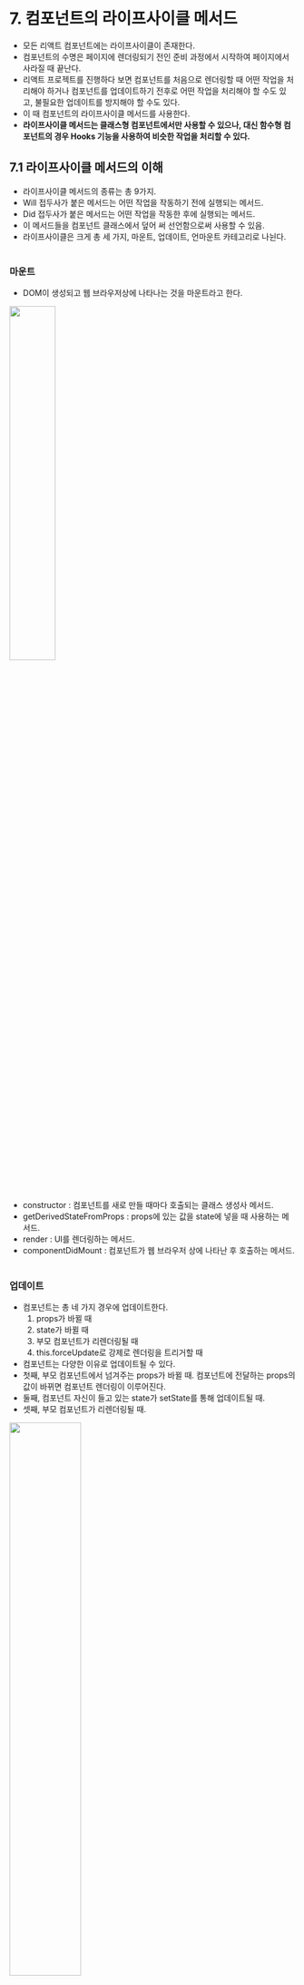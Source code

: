 # 7. 컴포넌트의 라이프사이클 메서드
- 모든 리액트 컴포넌트에는 라이프사이클이 존재한다.
- 컴포넌트의 수명은 페이지에 렌더링되기 전인 준비 과정에서 시작하여 페이지에서 사라질 때 끝난다.
- 리액트 프로젝트를 진행하다 보면 컴포넌트를 처음으로 렌더링할 때 어떤 작업을 처리해야 하거나 컴포넌트를 업데이트하기 전후로 어떤 작업을 처리해야 할 수도 있고, 불필요한 업데이트를 방지해야 할 수도 있다.
- 이 때 컴포넌트의 라이프사이클 메서드를 사용한다.
- **라이프사이클 메서드는 클래스형 컴포넌트에서만 사용할 수 있으나, 대신 함수형 컴포넌트의 경우 Hooks 기능을 사용하여 비슷한 작업을 처리할 수 있다.**

## 7.1 라이프사이클 메서드의 이해
- 라이프사이클 메서드의 종류는 총 9가지.
- Will 접두사가 붙은 메서드는 어떤 작업을 작동하기 전에 실행되는 메서드.
- Did 접두사가 붙은 메서드는 어떤 작업을 작동한 후에 실행되는 메서드.
- 이 메서드들을 컴포넌트 클래스에서 덮어 써 선언함으로써 사용할 수 있음.
- 라이프사이클은 크게 총 세 가지, 마운트, 업데이트, 언마운트 카테고리로 나뉜다.
#
### 마운트
- DOM이 생성되고 웹 브라우저상에 나타나는 것을 마운트라고 한다.

<img src="img/screen3.jpg" width="40%">

- constructor : 컴포넌트를 새로 만들 때마다 호출되는 클래스 생성사 메서드.
- getDerivedStateFromProps : props에 있는 값을 state에 넣을 때 사용하는 메서드.
- render : UI를 렌더링하는 메서드.
- componentDidMount : 컴포넌트가 웹 브라우저 상에 나타난 후 호출하는 메서드.
#
### 업데이트
- 컴포넌트는 총 네 가지 경우에 업데이트한다.
  1. props가 바뀔 때
  2. state가 바뀔 때
  3. 부모 컴포넌트가 리렌더링될 때
  4. this.forceUpdate로 강제로 렌더링을 트리거할 때  
- 컴포넌트는 다양한 이유로 업데이트될 수 있다.
- 첫째, 부모 컴포넌트에서 넘겨주는 props가 바뀔 때. 컴포넌트에 전달하는 props의 값이 바뀌면 컴포넌트 렌더링이 이루어진다.
- 둘째, 컴포넌트 자신이 들고 있는 state가 setState를 통해 업데이트될 때.
- 셋째, 부모 컴포넌트가 리렌더링될 때.

<img src="img/screen4.jpg" width="50%">

- getDerivedStateFromProps : 이 메서드는 마운트 과정에서도 호출되며, 업데이트가 시작하기 전에도 호출된다. 
- shouldComponentUpdate : 컴포넌트가 리렌더링을 해야 할지 말아야 할지를 결정하는 메서드. 이 메서드에서는 true 또는 false를 반환해야 하며, true를 반환하면 다음 라이프사이클 메서드를 계속 실행하고, false를 반환하면 이후 작업을 중지하게 된다. 만약 특정 함수에서 this.forceUpdate() 함수를 호출하게되는 경우 이 과정을 생략하고 바로 render 함수를 호출한다.
- render : 컴포넌트를 리렌더링한다.
- getSnapshotBeforeUpdate : 컴포넌트 변화를 DOM에 반영하기 바로 직전에 호출하는 메서드
- componentDidUpdate : 컴포넌트의 업데이트 작업이 끝난 후 호출하는 메서드

### 언마운트
- 마운트의 반대 과정, 컴포넌트를 DOM에서 제거하는 것을 언마운트라고 한다.

<img src="img/screen4.jpg" width="50%">

- componentWillUnmount : 컴포넌트가 웹 브라우저상에서 사라지기 전에 호출하는 메서드.

## 7.2 라이프사이클 메서드 살펴보기
### 7.2.1 render() 함수
```javascript
render() { ... }
```
- 컴포넌트의 모양새를 정의하는 함수로, 가장 중요한 메서드.
- 라이프사이클 메서드 중 유일한 필수 메서드이다.
- 이 메서드 안에서 this.props와 this.state에 접근할 수 있으며, 리액트 요소를 반환한다. 요소는 div 같은 태그가 될 수도 있고 따로 선언한 컴포넌트가 될 수도 있다. 아무것도 보여주고 싶지 않은 경우 null이나 false를 반환하면 된다.
- 이 메서드 안에서는 이벤트 설정이 아닌 곳에서 setState를 사용하면 안되며, 브라우저의 DOM에 접근해서도 안됨.

### 7.2.2 constructor 메서드
```javascript
constructor(props) { ... }
```
- 컴포넌트의 생성자 메서드로 컴포넌트를 만들 때 처음으로 실행된다.
- 이 메서드에서는 초기 state를 정할 수 있다.

### 7.2.3 getDerivedStateFromProps 메서드
- 리액트 v16.3 이후에 새로 만든 라이프사이클 메서드로, props로 받아 온 값을 state에 동기화시키는 용도로 사용하며, 컴포넌트가 마운트될 때와 업데이트될 때 호출된다.
```javascript
static getDerivedStateFromProps(nextProps, prevState) {
    if (nextProps.value !== prevState.value) {
        return { value: nextProps.value };
    }
    return null;
}
```

### 7.2.4 componentDidMount 메서드
```javascript
componentDidMount() { ... }
```
- 이것은 컴포넌트를 만들고 첫 렌더링을 마친 후 실행된다. 
- 이 안에서 다른 자바스크립트 라이브러리 또는 프레임워크의 함수를 호출하거나 이벤트 등록, setTimeout, setInterval, 네트워크 요청 같은 비동기 작업을 처리하면 된다.

### 7.2.5 shouldComponentUpdate 메서드
- 이것은 props 또는 state를 변경했을 때, 리렌더링을 시작할 지 여부를 지정하는 메서드. 이 메서드에서는 반드시 true 값 또는 false 값을 반환해야 한다. 컴포넌트를 만들 때 이 메서드를 따로 생성하지 않으면 기본적으로 언제나 true 값을 반환한다. 이 메서드가 false 값을 반환한다면 업데이트 과정은 여기서 중지된다.
- 이 메서드 안에서 현재 props와 state는 this.props와 this.state로 접근하고, 새로 설정될 props 또는 state는 nextProps와 nextState로 접근할 수 있다.

### 7.2.6 getSnapshotBeforeUpdate 메서드
- 리액트 v16.3 이후 만든 메서드로, 이 메서ㄴ드는 render에서 만들어진 결과물이 브라우저에 실제로 반영되기 직전에 호출된다. 이 메서드에서 반환하는 값은 componentDidUpdate에서 세 번째 파라미터인 snapshot 값으로 전달받을 수 있으며, 주로 업데이트하기 직전의 값을 참고할 일이 있을 때 활용된다.
```javascript
getSnapshotBeforeUpdate(prevProps, prevState) {
    if (prevState.array !== this.state.array) {
        const { scrollTop, scrollHeight } = this.list;
        return { scrollTop, scrollHeight };
    }
} 
```

### 7.2.7 componentDidUpdate 메서드
```javascript
componentDidUpdate(prevProps, prevState, snapshot) { ... }
```
- 리렌더링을 완료한 후 실행되는 메서드. 
- 업데이트가 끝난 직후이므로, DOM 관련 처리를 해도 무방하다. 
- 여기서는 prevProps 또는 prevState를 사용하여 컴포넌트가 이전에 가졌던 데이터에 접근할 수 있으며, 또는 getSnapshotBeforeUpdate에서 반환한 값이 있다면 여기서 snapshot 값을 전달받을 수 있다.

### 7.2.8 componentWillUnmount 메서드
```javascript
componentWillUnmout() { ... }
```
- 이것은 컴포넌트를 DOM에서 제거할 때 실행한다.
- componentDidMount에서 등록한 이벤트, 타이머, 직접 생성한 DOM이 있다면 여기서 제거 작업을 해야 한다.

### 7.2.8 componentDidCatch 메서드
- 리액트 v16에서 새롭게 도입되었으며, 컴포넌트 렌더링 도중에 에러가 발생했을 때 애플리케이션이 먹통이 되지 않고 오류 UI를 보여 줄 수 있게 해준다.
```javascript
componentDidCatch(error, info) {
    this.setState({
        error: true
    });
    console.log({ error, info });
}
```
- error는 어떤 에러가 발생했는지 알려 주며, info 파라미터는 어디에 있는 코드에서 오류가 발생했는지에 대한 정보를 준다.
- 그러나 이 메서드를 사용할 때는 컴포넌트 자신에게 발생하는 에러를 잡아낼 수 없고, 자신의 this.props.children으로 전달되는 컴포넌트에서 발생하는 에러만 잡아낼 수 있다.

## 7.3 라이프사이클 메서드 사용하기
### 7.3.1 예제 컴포넌트 생성
- LifeCycleSample.js
```javascript
import React, { Component } from 'react';

class LifeCycleSample extends Component {
    state = {
        number: 0,
        color: null,
    }

    myRef = null;

    constructor(props) {
        super(props);
        console.log('constructor');
    }

    static getDerivedStateFromProps(nextProps, prevState) {
        console.log('getDerivedStateFromProps');
        if (nextProps.color !== prevState.color) {
            return { color: nextProps.color };
        }
        return null;
    }

    componentDidMount() {
        console.log('componentDidMount');
    }

    shouldComponentUpdate(nextProps, nextState) {
        console.log('shouldComponentUpdate', nextProps, nextState);
        return nextState.number % 10 !== 4;
    }

    componentWillUnmount() {
        console.log('componentWillUnmount');
    }

    handleClick = () => {
        this.setState({
            number: this.state.number + 1
        });
    }

    getSnapshotBeforeUpdate(prevProps, prevState) {
        console.log('getSnapshotBeforeUpdate');
        if (prevProps.color !== this.props.color) {
            return this.myRef.style.color;
        }
        return null;
    }

    componentDidUpdate(prevProps, prevState, snapshot) {
        console.log('componentDidUpdate', prevProps, prevState);
        if (snapshot) {
            console.log('업데이트 되기 직전 색상', snapshot);
        }
    }

    render() {
        console.log('render');
        const style = {
            color: this.props.color
        };

        return (
            <div>
                {this.props.missing.value}
                <h1 style={style} ref={ref => this.myRef=ref}>
                    {this.state.number}
                </h1>
                <p>color: {this.state.color}</p>
                <button onClick={this.handleClick}>
                    더하기
                </button>
            </div>
        )
    }
}

export default LifeCycleSample;
```
- 각 상태 별로 로그를 찍도록 처리.
#
- App.js
```javascript
import React, { Component } from 'react';
import LifeCycleSample from './LifeCycleSample';

function getRandomColor() {
  return '#' + Math.floor(Math.random() * 16777215).toString(16);
}

class App extends Component {
  state = {
    color: '#000000'
  }

  handleClick = () => {
    this.setState({
      color: getRandomColor()
    });
  }

  render() {
    return (
      <div>
        <button onClick={this.handleClick}>랜덤 색상</button>
        <LifeCycleSample color={this.state.color}/>
      </div>
    );
  }
}

export default App;
```
- 랜덤 색상 버튼을 클릭 시 setState가 되면서 리렌더링되게 되고 LifeCycleSample 컴포넌트로 넘기는 props가 변경되게 된다.
- 그럼 LifeCycleSample 컴포넌트는 업데이트되게 되고, 해당하는 라이프사이클 메서드들이 차례로 수행되게 된다.
- getDerivedStateFromProps에서 새로 넘겨받은 nextProps와 prevState(현재 state 값)을 비교하여 다른 경우 nextProps을 nextState에 동기화시켜준다.
- shouldComponentUpdate에서 nextProps와 nextState를 파라미터로 받아 조건에 따라 true, false를 넘겨 다음 메서드들을 수행할 것인지 말 것인지 처리한다.
- render에서 이제 변경된 props와 state를 가지고 다시 리렌더링하게 된다.
- 그 후에 getSnapshotBeforeUpdate에서 prevProps와 prevState을 파라미터로 받아서 현재 props의 값과 다른 경우 기존에 ref이 갖고 있던 style props를 반환한다.
- 마지막으로 componentDidUpdate가 수행되어 getSnapshotBeforeUpdate에서 넘겨준 snapshot을 로그로 찍도록 처리한다.